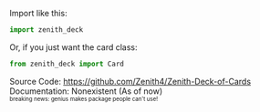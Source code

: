 Import like this:
```py
import zenith_deck
```
Or, if you just want the card class:
```py
from zenith_deck import Card
```
Source Code:
https://github.com/Zenith4/Zenith-Deck-of-Cards                                             
Documentation:
Nonexistent (As of now)                          
<sub><sup> breaking news: genius makes package people can't use! </sub></sup>
